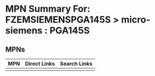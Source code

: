 



# MPN Summary For: FZEMSIEMENSPGA145S > micro-siemens : PGA145S

## MPNs
  

|MPN|Direct Links|Search Links|
| :--- | :--- | :--- |
||||
